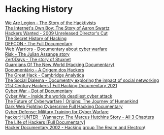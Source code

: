 # Hacking History

[We Are Legion - The Story of the Hacktivists](https://www.youtube.com/watch?v=ZHl0WI32XkY)\
[The Internet's Own Boy: The Story of Aaron Swartz](https://www.youtube.com/watch?v=M85UvH0TRPc)\
[Hackers Wanted - 2009 Unreleased Director's Cut](https://www.youtube.com/watch?v=Mn3ooBnShtY)\
[The Secret History of Hacking](https://www.youtube.com/watch?v=PUf1d-GuK0Q)\
[DEFCON - The Full Documentary](https://www.youtube.com/watch?v=3ctQOmjQyYg)\
[Web Warriors - Documentary about cyber warfare](https://www.youtube.com/watch?v=0IY7DL0ihYI)\
[Risk - The Julian Assange story](https://www.imdb.com/title/tt4964772/)\
[Zer0Days - The story of Stuxnet](https://www.imdb.com/title/tt5446858/)\
[Guardians Of The New World (Hacking Documentary)](https://www.youtube.com/watch?v=jUFEeuWqFPE)\
[Documentário - A Origem dos Hackers](https://www.youtube.com/watch?v=LPqXNGcwlxo&t=2s)\
[The Great Hack - Cambridge Analytica](https://www.netflix.com/title/80117542)\
[The Social Dialema - Documentry exploring the impact of social networking](https://www.netflix.com/title/81254224)\
[21st Century Hackers | Full Hacking Documentary 2021](https://www.youtube.com/watch?v=nsKIADw7TEM)\
[Cyber War - Dot of Documentary](https://www.youtube.com/watch?v=UaZw9mQu7xg)\
[Cyber War - Inside the worlds deadliest cyber attack](https://www.youtube.com/watch?v=i9CSaAKE_Gk)\
[The Future of Cyberwarfare | Origins: The Journey of Humankind](https://www.youtube.com/watch?v=L78r7YD-kNw)\
[Dark Web Fighting Cybercrime Full Hacking Documentary](https://www.youtube.com/watch?v=PjfX4CjSVGE)\
[Cyber Defense: Military Training for Cyber Warfare](https://www.youtube.com/watch?v=rcDizlmjNQY)\
[hacker:HUNTER - Wannacry: The Marcus Hutchins Story - All 3 Chapters](https://www.youtube.com/watch?v=vveLaA-z3-o)\
[The Life of Hackers [Full Documentary]](https://www.youtube.com/watch?v=TVgJmAJsOeQ)\
[Hacker Documentary 2002 - Hacking group The Realm and Electron](https://www.youtube.com/watch?v=GcnkEPTy3QI)\
